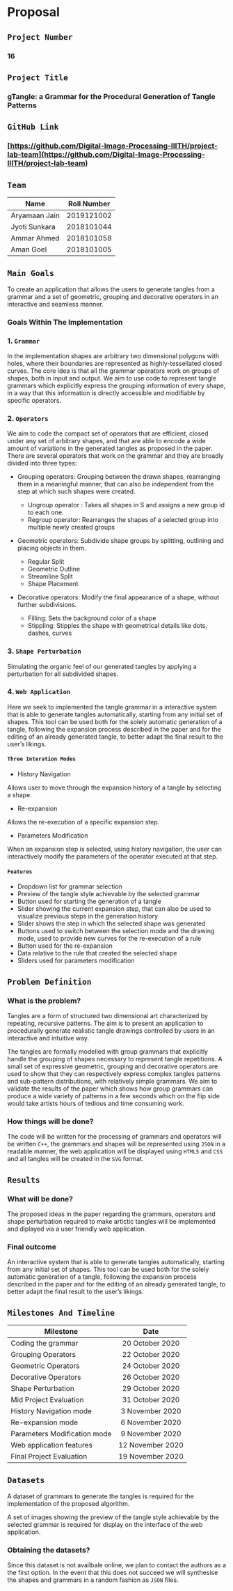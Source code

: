 # Proposal

## `Project Number`
### 16

## `Project Title`
### gTangle: a Grammar for the Procedural Generation of Tangle Patterns

## `GitHub Link`
### [https://github.com/Digital-Image-Processing-IIITH/project-lab-team](https://github.com/Digital-Image-Processing-IIITH/project-lab-team)

## `Team`
| Name   |      Roll Number      | 
|----------|:-------------:|
| Aryamaan Jain |  2019121002 | 
| Jyoti Sunkara |    2018101044 |  
| Ammar Ahmed | 2018101058 |  
| Aman Goel | 2018101005 |  

## `Main Goals`

To create an application that allows the users to generate tangles from a grammar and a set of geometric, grouping and decorative operators in an interactive and seamless manner. 

### Goals Within The Implementation

### 1. `Grammar`

In the implementation shapes are arbitrary two dimensional polygons with holes, where their boundaries are represented as highly-tessellated closed curves.
The core idea is that all the grammar operators work on groups of shapes, both in input and output. We aim to use code to represent tangle grammars which explicitly express the grouping information of every shape, in a way that this information is directly accessible and modifiable by specific operators.

### 2. `Operators`

We aim to code the compact set of operators that are efficient, closed under any set of arbitrary shapes, and that are able to encode a wide amount of variations in the generated tangles as proposed in the paper. There are several operators that work on the grammar and they are broadly divided into three types:

-  Grouping operators: Grouping between the drawn shapes, rearranging them in a meaningful manner, that can also be independent from the step at which such shapes were created.
    
    - Ungroup operator : Takes all shapes in S and assigns a new group id to each one.
    -  Regroup operator: Rearranges the shapes of a selected group into multiple newly created groups

-  Geometric operators: Subdivide shape groups by splitting, outlining and placing objects in them.
    - Regular Split
    - Geometric Outline
    - Streamline Split
    - Shape Placement

-  Decorative operators: Modify the final appearance of a shape, without further subdivisions.
    - Filling: Sets the background color of a shape
    - Stippling: Stipples the shape with geometrical details like dots, dashes, curves

### 3. `Shape Perturbation`

Simulating the organic feel of our generated tangles by applying a perturbation for all subdivided shapes.

### 4. `Web Application`

Here we seek to implemented the tangle grammar in a interactive system that is able to generate tangles automatically, starting from any initial set of shapes. This tool can be used both for the solely automatic generation of a tangle, following the expansion process described in the paper and for the editing of an already generated tangle, to better adapt the final result to the user’s likings.



#### `Three Interation Modes`
- History Navigation

Allows user to move through the expansion history of a tangle by selecting a shape.

- Re-expansion

Allows the re-execution of a specific expansion step. 

- Parameters Modification

When an expansion step is selected, using history navigation, the user can interactively modify the parameters of the operator executed at that step.



#### `Features`
- Dropdown list for grammar selection
- Preview of the tangle style achievable by the selected grammar
- Button used for starting the generation of a tangle
- Slider showing the current expansion step, that can also be used to visualize previous steps in the generation history
- Slider shows the step in which the selected shape was generated
- Buttons used to switch between the selection mode and the drawing mode, used to provide new curves for the re-execution of a rule
- Button used for the re-expansion
- Data relative to the rule that created the selected shape
- Sliders used for parameters modification

 


## `Problem Definition`

### What is the problem?
Tangles are a form of structured two dimensional art characterized by repeating, recursive patterns. The aim is to present an application to procedurally generate realistic tangle drawings controlled by users in an interactive and intuitive way. 

The tangles are formally modelled with group grammars that explicitly handle the grouping of shapes necessary to represent tangle repetitions. A small set of expressive geometric, grouping and decorative operators are used to show that they can respectively express complex tangles patterns and sub-pattern distributions, with relatively simple grammars.  We aim to validate the results of the paper which shows how group grammars can produce a wide variety of patterns in a few seconds which on the flip side would take artists hours of tedious and time consuming work. 

### How things will be done?

The code will be written for the processing of grammars and operators will be written `C++`, the grammars and shapes will be represented using `JSON` in a readable manner, the web application will be displayed using `HTML5` and `CSS` and all tangles will be created in the `SVG` format.

## `Results`
### What will be done?

The proposed ideas in the paper regarding the grammars, operators and shape perturbation required to make artictic tangles will be implemented and diplayed via a user friendly web application.

### Final outcome

An interactive system that is able to generate tangles automatically, starting from any initial set of shapes. This tool can be used both for the solely automatic generation of a tangle, following the expansion process described in the paper and for the editing of an already generated tangle, to better adapt the final result to the user’s likings.


## `Milestones And Timeline`

| Milestone   |      Date     | 
|----------|:-------------:|
| Coding the grammar |  20 October 2020 | 
| Grouping Operators |  22 October 2020 | 
| Geometric Operators |  24 October 2020 | 
| Decorative Operators |  26 October 2020 | 
| Shape Perturbation |  29 October 2020 | 
| Mid Project Evaluation |  31 October 2020 | 
| History Navigation mode |  3 November 2020 | 
| Re-expansion mode |  6 November 2020 | 
| Parameters Modification mode |  9 November 2020 | 
| Web application features |  12 November 2020 | 
| Final Project Evaluation |  19 November 2020 | 

## `Datasets`

A dataset of grammars to generate the tangles is required for the implementation of the proposed algorithm.

A set of images showing the preview of the tangle style achievable by the selected grammar is required for display on the interface of the web application.

### Obtaining the datasets?

Since this dataset is not availbale online, we plan to contact the authors as a the first option. In the event that this does not succeed we will synthesise the shapes and grammars in a random fashion as `JSON` files.





